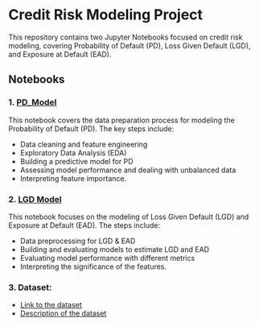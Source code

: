 # Credit Risk Modeling Project

This repository contains two Jupyter Notebooks focused on credit risk modeling, covering Probability of Default (PD), Loss Given Default (LGD), and Exposure at Default (EAD).

## Notebooks

### 1. [PD_Model](Probability_of_Default_Modelling.ipynb)
This notebook covers the data preparation process for modeling the Probability of Default (PD). The key steps include:

- Data cleaning and feature engineering
- Exploratory Data Analysis (EDA)
- Building a predictive model for PD
- Assessing model performance and dealing with unbalanced data
- Interpreting feature importance.

### 2. [LGD Model](Loss_Given_Default_Modelling.ipynb)
This notebook focuses on the modeling of Loss Given Default (LGD) and Exposure at Default (EAD). The steps include:

- Data preprocessing for LGD & EAD
- Building and evaluating models to estimate LGD and EAD
- Evaluating model performance with different metrics
- Interpreting the significance of the features.


### 3. Dataset:
- [Link to the dataset](https://www.kaggle.com/datasets/shawnysun/loan-data-for-credit-risk-modeling)
- [Description of the dataset](LCDataDictionary.xlsx)
 
